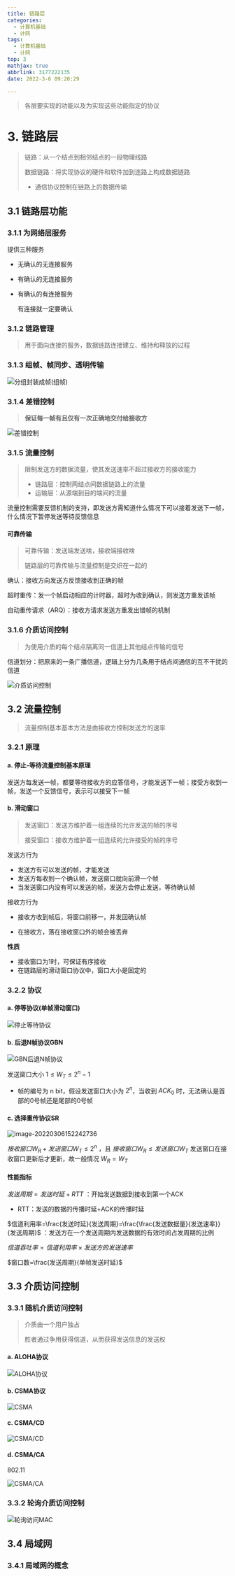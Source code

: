 ```yaml
---
title: 链路层
categories:
  - 计算机基础
  - 计网
tags:
  - 计算机基础
  - 计网
top: 3
mathjax: true
abbrlink: 3177222135
date: 2022-3-6 09:20:29

---
```


>   各层要实现的功能以及为实现这些功能指定的协议

<!--more-->

# 3. 链路层

>   链路：从一个结点到相邻结点的一段物理线路
>
>   数据链路：将实现协议的硬件和软件加到连路上构成数据链路
>
>   -   通信协议控制在链路上的数据传输

## 3.1 链路层功能

### 3.1.1 为网络层服务

提供三种服务

-   无确认的无连接服务

-   有确认的无连接服务

-   有确认的有连接服务

    有连接就一定要确认

### 3.1.2 链路管理

>   用于面向连接的服务，数据链路连接建立、维持和释放的过程

### 3.1.3 组帧、帧同步、透明传输

![分组封装成帧(组帧)](3-链路层/分组封装成帧(组帧).png)

### 3.1.4 差错控制

>   **保证每一帧有且仅有一次正确地交付给接收方**

![差错控制](3-链路层/差错控制.png)

### 3.1.5 流量控制

>   限制发送方的数据流量，使其发送速率不超过接收方的接收能力
>
>   -   链路层：控制两结点间数据链路上的流量
>   -   运输层：从源端到目的端间的流量

流量控制需要反馈机制的支持，即发送方需知道什么情况下可以接着发送下一帧，什么情况下暂停发送等待反馈信息

#### 可靠传输

>   可靠传输：发送端发送啥，接收端接收啥
>
>   链路层的可靠传输与流量控制是交织在一起的

确认：接收方向发送方反馈接收到正确的帧

超时重传：发一个帧启动相应的计时器，超时为收到确认，则发送方重发该帧

自动重传请求（ARQ）：接收方请求发送方重发出错帧的机制

### 3.1.6 介质访问控制

>   为使用介质的每个结点隔离同一信道上其他结点传输的信号

信道划分：把原来的一条广播信道，逻辑上分为几条用于结点间通信的互不干扰的信道

![介质访问控制](3-链路层/介质访问控制.png)

## 3.2 流量控制

>   流量控制基本基本方法是由接收方控制发送方的速率

### 3.2.1 原理

#### a. 停止-等待流量控制基本原理

发送方每发送一帧，都要等待接收方的应答信号，才能发送下一帧；接受方收到一帧，发送一个反馈信号，表示可以接受下一帧

#### b. 滑动窗口

>   发送窗口：发送方维护着一组连续的允许发送的帧的序号
>
>   接受窗口：接收方维护着一组连续的允许接受的帧的序号

发送方行为

-   发送方有可以发送的帧，才能发送
-   发送方每收到一个确认帧，发送窗口就向前滑一个帧
-   当发送窗口内没有可以发送的帧，发送方会停止发送，等待确认帧

接收方行为

-   接收方收到帧后，将窗口前移一，并发回确认帧

-   在接收方，落在接收窗口外的帧会被丢弃

**性质**

-   接收窗口为1时，可保证有序接收
-   在链路层的滑动窗口协议中，窗口大小是固定的

### 3.2.2 协议

#### a. 停等协议(单帧滑动窗口)

![停止等待协议](3-链路层/停止等待协议.png)

#### b. 后退N帧协议GBN

![GBN后退N帧协议](3-链路层/image-20220306151124527.png)

发送窗口大小 $1\le W_T \le 2^n-1$

-   帧的编号为 n bit，假设发送窗口大小为 $2^n$，当收到 $ACK_0$ 时，无法确认是首部的0号帧还是尾部的0号帧

#### c. 选择重传协议SR

![image-20220306152242736](3-链路层/image-20220306152242736.png)

$接收窗口W_R+发送窗口W_T\le 2^n$ ，且 $接收窗口W_R\le 发送窗口W_T$ 发送窗口在接收窗口更新后才更新，故一般情况 $W_R=W_T$

#### 性能指标

$发送周期=发送时延+RTT$ ：开始发送数据到接收到第一个ACK

-   RTT：发送的数据的传播时延+ACK的传播时延

$信道利用率=\frac{发送时延}{发送周期}=\frac{\frac{发送数据量}{发送速率}}{发送周期}$ ：发送方在一个发送周期内发送数据的有效时间占发周期的比例

$信道吞吐率=信道利用率\times 发送方的发送速率$

$窗口数=\frac{发送周期}{单帧发送时延}$

## 3.3 介质访问控制

### 3.3.1 随机介质访问控制

>   介质由一个用户独占
>
>   胜者通过争用获得信道，从而获得发送信息的发送权

#### a. ALOHA协议

![ALOHA协议](3-链路层/ALOHA协议.png)

#### b. CSMA协议

![CSMA](3-链路层/CSMA-1646554044476.png)

#### c. CSMA/CD
![CSMA/CD](3-链路层/CSMA——CD.png)

#### d. CSMA/CA

802.11

![CSMA/CA](3-链路层/CSMACA.png)

###  3.3.2 轮询介质访问控制

![轮询访问MAC](3-链路层/轮询访问MAC.png)

## 3.4 局域网

### 3.4.1 局域网的概念









